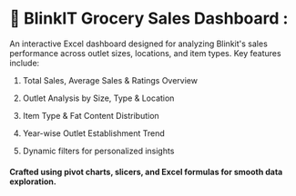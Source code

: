 # 🥦 BlinkIT Grocery Sales Dashboard :

An interactive Excel dashboard designed for analyzing Blinkit's sales performance across outlet sizes, locations, and item types. Key features include:

1.  Total Sales, Average Sales & Ratings Overview

2.  Outlet Analysis by Size, Type & Location

3.  Item Type & Fat Content Distribution

4.  Year-wise Outlet Establishment Trend

5.  Dynamic filters for personalized insights

#### Crafted using pivot charts, slicers, and Excel formulas for smooth data exploration.
